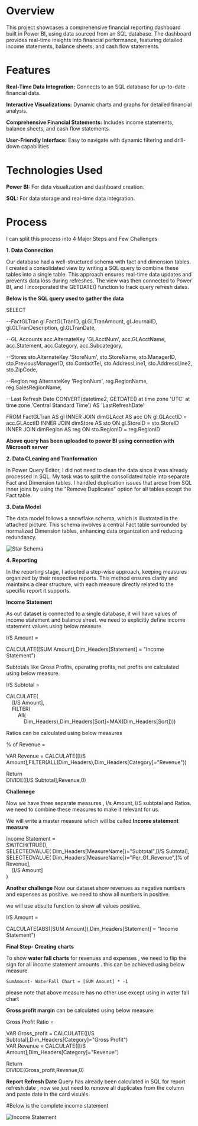 
# Overview
This project showcases a comprehensive financial reporting dashboard built in Power BI, using data sourced from an SQL database. The dashboard provides real-time insights into financial performance, featuring detailed income statements, balance sheets, and cash flow statements.

# Features

**Real-Time Data Integration:** Connects to an SQL database for up-to-date financial data.

**Interactive Visualizations:** Dynamic charts and graphs for detailed financial analysis.

**Comprehensive Financial Statements:** Includes income statements, balance sheets, and cash flow statements.

**User-Friendly Interface:** Easy to navigate with dynamic filtering and drill-down capabilities

# Technologies Used

**Power BI:**  For data visualization and dashboard creation.

**SQL:** For data storage and real-time data integration.

# Process 
I can split this process into 4 Major Steps and Few Challenges 

**1. Data Connection**

Our database had a well-structured schema with fact and dimension tables. I created a consolidated view by writing a SQL query to combine these tables into a single table. This approach ensures real-time data updates and prevents data loss during refreshes. The view was then connected to Power BI, and I incorporated the GETDATE() function to track query refresh dates.

**Below is the SQL query used to gather the data**

SELECT

--FactGLTran
gl.FactGLTranID,
gl.GLTranAmount,
gl.JournalID,
gl.GLTranDescription,
gl.GLTranDate,

--GL Accounts
acc.AlternateKey 'GLAcctNum',
acc.GLAcctName,
acc.Statement,
acc.Category,
acc.Subcategory,

--Stores
sto.AlternateKey 'StoreNum',
sto.StoreName,
sto.ManagerID,
sto.PreviousManagerID,
sto.ContactTel,
sto.AddressLine1,
sto.AddressLine2,
sto.ZipCode,

--Region
reg.AlternateKey 'RegionNum',
reg.RegionName,
reg.SalesRegionName,

--Last Refresh Date
CONVERT(datetime2, GETDATE() at time zone 'UTC' at time zone 'Central Standard Time') AS 'LastRefreshDate'

FROM FactGLTran AS gl
    INNER JOIN dimGLAcct AS acc ON gl.GLAcctID = acc.GLAcctID
    INNER JOIN dimStore AS sto ON gl.StoreID = sto.StoreID
    INNER JOIN dimRegion AS reg ON sto.RegionID = reg.RegionID


**Above query has been uploaded to power BI using connection with Microsoft server**

**2. Data CLeaning and Tranformation**

In Power Query Editor, I did not need to clean the data since it was already processed in SQL. My task was to split the consolidated table into separate Fact and Dimension tables. I handled duplication issues that arose from SQL inner joins by using the "Remove Duplicates" option for all tables except the Fact table.

**3. Data Model**


The data model follows a snowflake schema, which is illustrated in the attached picture. This schema involves a central Fact table surrounded by normalized Dimension tables, enhancing data organization and reducing redundancy. 


![Star Schema](https://github.com/user-attachments/assets/0e4fc248-967a-4a4d-95fe-01adb6ed0551)


**4. Reporting**

In the reporting stage, I adopted a step-wise approach, keeping measures organized by their respective reports. This method ensures clarity and maintains a clear structure, with each measure directly related to the specific report it supports.

**Income Statement**

As out dataset is connected to a single database, it will have values of income statement and balance sheet. we need to explicitly define income statement values using below measure. 

I/S Amount = 					
					
CALCULATE([SUM Amount],Dim_Headers[Statement] = "Income Statement")


Subtotals like Gross Profits, operating profits, net profits are calculated using below measure. 

I/S Subtotal = 				
				
CALCULATE(				
    [I/S Amount],				
    FILTER(				
        All(				
            Dim_Headers),Dim_Headers[Sort]<MAX(Dim_Headers[Sort])))				



Ratios can be calculated using below measures

% of Revenue = 							
							
VAR Revenue = CALCULATE([I/S Amount],FILTER(ALL(Dim_Headers),Dim_Headers[Category]="Revenue"))							
							
Return 							
DIVIDE([I/S Subtotal],Revenue,0)							



**Challenege**

Now we have three separate measures , I/s Amount, I/S subtotal and Ratios. we need to combine these measures to make it relevant for us. 

We will write a master measure which will be called **Income statement measure**


Income Statement = 						
SWITCH(TRUE(),						
SELECTEDVALUE( Dim_Headers[MeasureName])="Subtotal",[I/S Subtotal],						
SELECTEDVALUE( Dim_Headers[MeasureName])="Per_Of_Revenue",[% of Revenue],						
    [I/S Amount]						
)						



**Another challenge**
Now our dataset show revenues as negative numbers and expenses as positive. we need to show all numbers in positive. 

we will use absulte function to show all values positive. 

I/S Amount = 						
						
CALCULATE(ABS([SUM Amount]),Dim_Headers[Statement] = "Income Statement")		

**Final Step- Creating charts**

To show **water fall charts** for revenues and expenses , we need to flip the sign for all income statement amounts . this can be achieved using below measure. 

				
	SumAmount- WaterFall Chart = [SUM Amount] * -1			
				
please note that above measure has no other use except using in water fall chart


**Gross profit margin** can be calculated using below measure:

Gross Profit Ratio = 						
						
VAR Gross_profit = CALCULATE([I/S Subtotal],Dim_Headers[Category]="Gross Profit")						
VAR Revenue = CALCULATE([I/S Amount],Dim_Headers[Category]="Revenue")						
						
Return 						
DIVIDE(Gross_profit,Revenue,0)				


**Report Refresh Date**
Query has already been calculated in SQL for report refresh date , now we just need to remove all duplicates from the column and paste date in the card visuals. 



#Below is the complete income statement 


![Income Statement](https://github.com/user-attachments/assets/4b1b69e8-7fc4-4fb0-809e-e605decd4e8e)







































